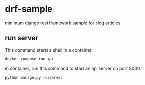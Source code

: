 # drf-sample

minimum django rest framework sample for blog articles

## run server

This command starts a shell in a container.

```sh
docker compose run api
```

in container, run this command to start an api server on port 8000

```sh
python manage.py runserver
```
